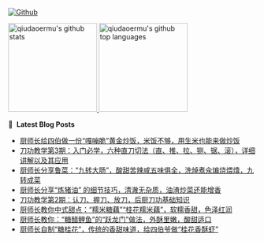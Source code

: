 [![Github](https://img.shields.io/github/followers/qiudaoermu?label=Follow&style=social)](https://github.com/qiudaoermu)

<a href="https://github.com/qiudaoermu">
  <img height="180em" src="https://github-readme-stats.vercel.app/api?username=qiudaoermu&show_icons=true&count_private=true" alt="qiudaoermu's github stats" />
  <img height="180em" src="https://github-readme-stats.vercel.app/api/top-langs/?username=qiudaoermu&layout=compact" alt="qiudaoermu's github top languages" />
</a>
<br/>

<!--
** qiudaoermu / qiudaoermu ** is a ✨ _special_ ✨ repository because its`README.md`(this file) appears on your GitHub profile.

Here are some ideas to get you started:

  - 🔭 I’m currently working on ...
- 🌱 I’m currently learning ...
- 👯 I’m looking to collaborate on ...
- 🤔 I’m looking for help with ...
- 💬 Ask me about ...
- 📫 How to reach me: ...
- 😄 Pronouns: ...
- ⚡ Fun fact: ...
-->

📕 &nbsp;**Latest Blog Posts**

<!-- BLOG-POST-LIST:START -->
- [厨师长给四伯做一份“嘎嘣脆”黄金炒饭，米饭不够，用生米也能来做炒饭](https://www.youtube.com/watch?v=2yeBXm-of14)
- [刀功教学第3期：入门必学，六种直刀切法（直、推、拉、铡、锯、滚），详细讲解以及其应用](https://www.youtube.com/watch?v=VXCCfwuPwy8)
- [厨师长分享鲁菜：“九转大肠”，酸甜苦辣咸五味俱全，洗焯煮汆煸烧煨㸆，九转成菜](https://www.youtube.com/watch?v=CL12eXx2YuM)
- [厨师长分享“炼猪油” 的细节技巧，清澈无杂质，油渣炒菜还能增香](https://www.youtube.com/watch?v=yUVyx_KY5zo)
- [刀功教学第2期：认刀、握刀、放刀，后厨刀功基础知识](https://www.youtube.com/watch?v=ov6-SSFq-Yo)
- [厨师长教你中式甜点：“糯米糖藕”“桂花糯米藕”，软糯香甜，色泽红润](https://www.youtube.com/watch?v=UhNNfHvtB_Q)
- [厨师长教你：“糖醋鲤鱼”的“跃龙门”做法，外酥里嫩，酸甜适口](https://www.youtube.com/watch?v=PmVXsJqxOy0)
- [厨师长自制“糖桂花”，传统的香甜味道，给四伯爷做“桂花香酥虾”](https://www.youtube.com/watch?v=2PCJYWyd1ro)
<!-- BLOG-POST-LIST:END -->


